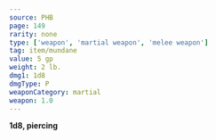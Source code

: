 ```yaml
---
source: PHB
page: 149
rarity: none
type: ['weapon', 'martial weapon', 'melee weapon']
tag: item/mundane
value: 5 gp
weight: 2 lb.
dmg1: 1d8
dmgType: P
weaponCategory: martial
weapon: 1.0
---
```


**1d8, piercing**


